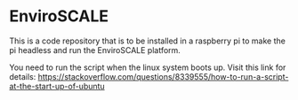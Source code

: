# EnviroSCALE
This is a code repository that is to be installed in a raspberry pi to make the pi headless and run the EnviroSCALE platform.

You need to run the script when the linux system boots up. Visit this link for details: https://stackoverflow.com/questions/8339555/how-to-run-a-script-at-the-start-up-of-ubuntu

